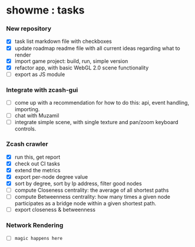 # showme : tasks


### New repository
* [x] task list markdown file with checkboxes
* [x] update roadmap readme file with all current ideas regarding what to render
* [x] import game project: build, run, simple version
* [x] refactor app, with basic WebGL 2.0 scene functionality
* [ ] export as JS module

### Integrate with zcash-gui
* [ ] come up with a recommendation for how to do this: api, event handling, importing.
* [ ] chat with Muzamil
* [ ] integrate simple scene, with single texture and pan/zoom keyboard controls.

### Zcash crawler
* [x] run this, get report
* [x] check out CI tasks
* [x] extend the metrics
* [x] export per-node degree value
* [x] sort by degree, sort by Ip address, filter good nodes
* [ ] compute Closeness centrality: the average of all shortest paths
* [ ] compute Betweenness centrality: how many times a given node participates as a bridge node within a given shortest path.
* [ ] export closeness & betweenness

### Network Rendering
* [ ] `magic happens here`
